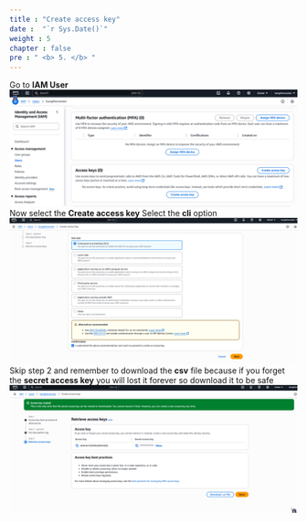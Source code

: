 ```yaml
---
title : "Create access key"
date :  "`r Sys.Date()`" 
weight : 5 
chapter : false
pre : " <b> 5. </b> "
---
```


Go to **IAM User**
![Spring boot security error](/images/5.keycreate/1.png)
Now select the **Create access key**
Select the **cli** option
![Spring boot security error](/images/5.keycreate/2.png)
Skip step 2 and remember to download the **csv** file because if you forget the **secret access key** you will lost it forever so  download it to be safe
![Spring boot security error](/images/5.keycreate/3.png)